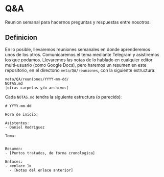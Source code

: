 ﻿# Q&A

Reunion semanal para hacernos preguntas y respuestas entre nosotros.

## Definicion

En lo posible, llevaremos reuniones semanales en donde aprenderemos
unos de los otros. Comunicaremos el tema mediante Telegram y
asistiremos los que podamos. Llevaremos las notas de lo hablado en
cualquier editor multi-usuario (como Google Docs), pero haremos un
resumen en este repositorio, en el directorio `meta/QA/reuniones`, con
la siguiente estructura:

```
meta/QA/reuniones/YYYY-mm-dd/
NOTAS.md
[otras carpetas y/o archivos]
```

Cada `NOTAS.md` tendra la siguiente estructura (o parecido):

```
# YYYY-mm-dd

Hora de inicio:

Asistentes:
- Daniel Rodriguez

Tema:


Resumen:
- [Puntos tratados, de forma cronologica]

Enlaces:
- <enlace 1>
  - [Notas del enlace anterior]
```
